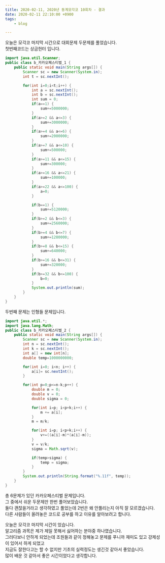 ```yaml
---
title: 2020-02-11, 2020년 동계모각코 10회차 - 결과
date: 2020-02-11 22:10:00 +0900
tags:
    - blog

---
```


오늘은 모각코 마지막 시간으로 대회문제 두문제를 풀었습니다.     
첫번째코드는 상금헌터 입니다.  

~~~java
import java.util.Scanner;
public class b_카카오페스티벌_1 {
	public static void main(String args[]) {
		Scanner sc = new Scanner(System.in);
		int t = sc.nextInt();

		for(int i=0;i<t;i++) {
			int a = sc.nextInt();
			int b = sc.nextInt();
			int sum = 0;
			if(a==1) {
				sum+=5000000;
			}
			if(a>=2 && a<=3) {
				sum+=3000000;
			}
			if(a>=4 && a<=6) {
				sum+=2000000;
			}
			if(a>=7 && a<=10) {
				sum+=500000;
			}
			if(a>=11 && a<=15) {
				sum+=300000;
			}
			if(a>=16 && a<=21) {
				sum+=100000;
			}
			if(a>=22 && a<=100) {
				a=0;
			}

			if(b==1) {
				sum+=5120000;
			}
			if(b>=2 && b<=3) {
				sum+=2560000;
			}
			if(b>=4 && b<=7) {
				sum+=1280000;
			}
			if(b>=8 && b<=15) {
				sum+=640000;
			}
			if(b>=16 && b<=31) {
				sum+=320000;
			}
			if(b>=32 && b<=100) {
				b=0;
			}
			System.out.println(sum);
		}
	}
}

~~~

두번째 문제는 인형들 문제입니다.   

~~~java
import java.util.*;
import java.lang.Math;
public class b_카카오페스티벌_2 {
	public static void main(String args[]) {
		Scanner sc = new Scanner(System.in);
		int n = sc.nextInt();
		int k = sc.nextInt();
		int a[] = new int[n];
		double temp=1000000000;

		for(int i=0; i<n; i++) {
			a[i]= sc.nextInt();
		}

		for(int p=0;p<=n-k;p++) {
			double m = 0;
			double v = 0;
			double sigma = 0;

			for(int i=p; i<p+k;i++) {
				m += a[i];
			}
			m = m/k;

			for(int i=p; i<p+k;i++) {
				v+=((a[i]-m)*(a[i]-m));
			}
			v = v/k;
			sigma = Math.sqrt(v);

			if(temp>sigma) {
				temp = sigma;
			}			
		}
		System.out.println(String.format("%.11f", temp));
	}
}
~~~

총 6문제가 있던 카카오페스티벌 문제입니다.   
그 중에서 쉬운 두문제만 한번 풀어보았습니다.    
둘다 괜찮을거라고 생각하였고 풀었는데 2번은 왜 안풀리는지 아직 잘 모르겠습니다.   
다른 사람들이 올려놓은 코드로 공부를 하고 이유를 알아보려고 합니다.   

오늘은 모각코 마지막 시간이 었습니다.   
알고리즘 과목은 제가 제일 못해서 싫어하는 분야중 하나였습니다.      
그러다보니 안하게 되었는데 조원들과 같이 정해놓고 문제를 푸니까 재미도 있고 강제성이 있어서 하게 되었고   
지금도 잘한다고는 할 수 없지만 기초의 실력정도는 생긴것 같아서 좋았습니다.   
많이 배운 것 같아서 좋은 시간이었다고 생각합니다.   
